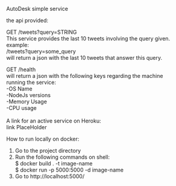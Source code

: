 AutoDesk simple service

the api provided:

GET /tweets?query=STRING <br>
This service provides the last 10 tweets involving the query given.<br>
example:<br>
/tweets?query=some_query<br>
will return a json with the last 10 tweets that answer this query.<br>

GET /health<br>
will return a json with the following keys regarding the machine<br>
running the service:<br>
-OS Name<br>
-NodeJs versions<br>
-Memory Usage<br>
-CPU usage<br>
<br>
A link for an active service on Heroku:<br>
link PlaceHolder<br>

How to run locally on docker:<br>
1. Go to the project directory<br>
2. Run the following commands on shell:<br>
$ docker build . -t image-name<br>
$ docker run -p 5000:5000 -d image-name<br>
3. Go to http://localhost:5000/<br>
